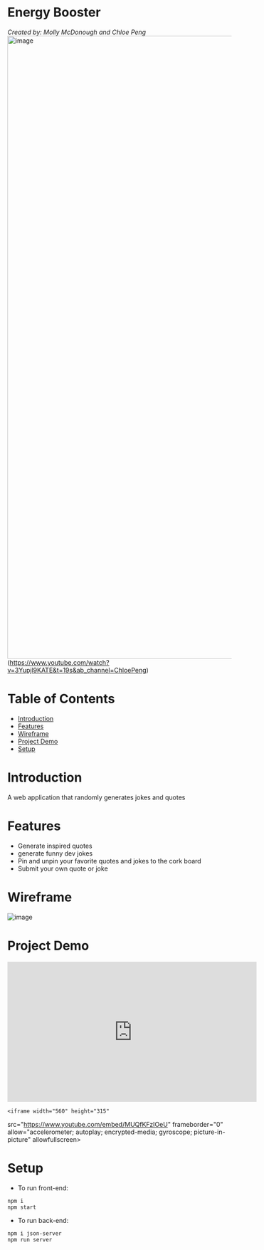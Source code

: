 # Energy Booster
*Created by: Molly McDonough and Chloe Peng* 
<img width="1400" alt="image" src="https://user-images.githubusercontent.com/61214246/172256711-e528fead-743b-4519-ad65-442070bb1809.png">
(https://www.youtube.com/watch?v=3Yupjl9KATE&t=19s&ab_channel=ChloePeng)

# Table of Contents 
*   [Introduction](#introduction)
*   [Features](#features)
*   [Wireframe](#wireframe)
*   [Project Demo](#project-demo)
*   [Setup](#setup)

#   Introduction
A web application that randomly generates jokes and quotes

#   Features 
- Generate inspired quotes
- generate funny dev jokes
- Pin and unpin your favorite quotes and jokes to the cork board
- Submit your own quote or joke

#   Wireframe 
![image](https://user-images.githubusercontent.com/61214246/172075916-61ef871e-1dd7-4e22-9a9b-13cc2808ecfc.png)

#   Project Demo 
<iframe width="560" height="315" src="https://www.youtube.com/embed/3Yupjl9KATE" title="YouTube video player" frameborder="0" allow="accelerometer; autoplay; clipboard-write; encrypted-media; gyroscope; picture-in-picture" allowfullscreen></iframe>

    <iframe width="560" height="315"
src="https://www.youtube.com/embed/MUQfKFzIOeU" 
frameborder="0" 
allow="accelerometer; autoplay; encrypted-media; gyroscope; picture-in-picture" 
allowfullscreen></iframe>

#   Setup
- To run front-end:
```
npm i
npm start
```

- To run back-end:
```
npm i json-server
npm run server
```
